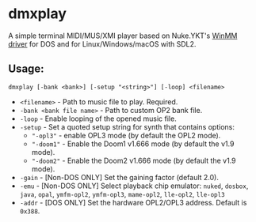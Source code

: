 # dmxplay

A simple terminal MIDI/MUS/XMI player based on Nuke.YKT's [WinMM driver](https://github.com/nukeykt/WinOPL3Driver) for DOS and for Linux/Windows/macOS with SDL2.

## Usage:

```
dmxplay [-bank <bank>] [-setup "<string>"] [-loop] <filename>
```

- `<filename>` - Path to music file to play. Required.
- `-bank <bank file name>` - Path to custom OP2 bank file.
- `-loop` - Enable looping of the opened music file.
- `-setup` - Set a quoted setup string for synth that contains options:
  - `"-opl3"`  - enable OPL3 mode (by default the OPL2 mode).
  - `"-doom1"` - Enable the Doom1 v1.666 mode (by default the v1.9 mode).
  - `"-doom2"` - Enable the Doom2 v1.666 mode (by default the v1.9 mode).
- `-gain` - \[Non-DOS ONLY\] Set the gaining factor (default 2.0).
- `-emu` - \[Non-DOS ONLY\] Select playback chip emulator: `nuked`, `dosbox`, `java`, `opal`, `ymfm-opl2`, `ymfm-opl3`, `mame-opl2`, `lle-opl2`, `lle-opl3`
- `-addr` - \[DOS ONLY\] Set the hardware OPL2/OPL3 address. Default is `0x388`.

